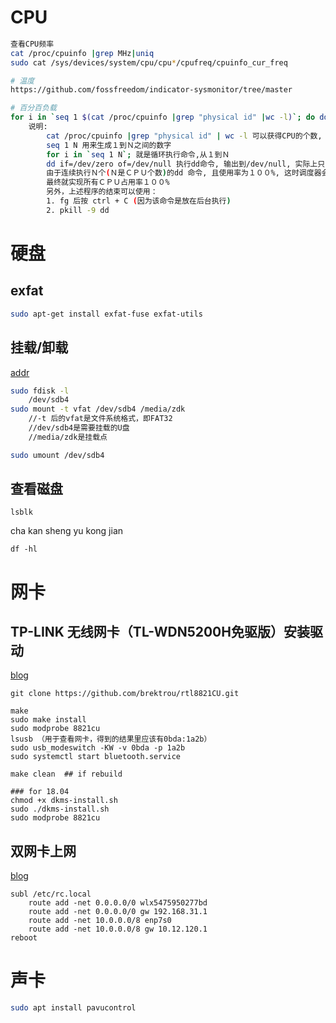 # CPU
```bash
查看CPU频率
cat /proc/cpuinfo |grep MHz|uniq
sudo cat /sys/devices/system/cpu/cpu*/cpufreq/cpuinfo_cur_freq

# 温度
https://github.com/fossfreedom/indicator-sysmonitor/tree/master

# 百分百负载
for i in `seq 1 $(cat /proc/cpuinfo |grep "physical id" |wc -l)`; do dd if=/dev/zero of=/dev/null & done
	说明:
        cat /proc/cpuinfo |grep "physical id" | wc -l 可以获得CPU的个数, 我们将其表示为N.
        seq 1 N 用来生成１到Ｎ之间的数字
        for i in `seq 1 N`; 就是循环执行命令,从１到Ｎ
        dd if=/dev/zero of=/dev/null 执行dd命令, 输出到/dev/null, 实际上只占用CPU, 没有IO操作.
        由于连续执行Ｎ个(Ｎ是ＣＰＵ个数)的dd 命令, 且使用率为１００%, 这时调度器会调度每个dd命令在不同的CPU上处理.
        最终就实现所有ＣＰＵ占用率１００%
        另外，上述程序的结束可以使用：
        1. fg 后按 ctrl + C (因为该命令是放在后台执行)
        2. pkill -9 dd

```


# 硬盘
## exfat

```bash
sudo apt-get install exfat-fuse exfat-utils
```

## 挂载/卸载

[addr](https://blog.csdn.net/u012348774/article/details/79108544)

```bash
sudo fdisk -l
	/dev/sdb4
sudo mount -t vfat /dev/sdb4 /media/zdk
	//-t 后的vfat是文件系统格式，即FAT32
	//dev/sdb4是需要挂载的U盘
	//media/zdk是挂载点

sudo umount /dev/sdb4
```

## 查看磁盘
	lsblk

cha kan sheng yu kong jian

```
df -hl
```


# 网卡
## TP-LINK 无线网卡（TL-WDN5200H免驱版）安装驱动
[blog](https://zhuanlan.zhihu.com/p/214136483)

	git clone https://github.com/brektrou/rtl8821CU.git
	
	make
	sudo make install
	sudo modprobe 8821cu
	lsusb （用于查看网卡，得到的结果里应该有0bda:1a2b）
	sudo usb_modeswitch -KW -v 0bda -p 1a2b
	sudo systemctl start bluetooth.service

	make clean  ## if rebuild

	### for 18.04
	chmod +x dkms-install.sh
	sudo ./dkms-install.sh
	sudo modprobe 8821cu


## 双网卡上网

[blog](https://blog.csdn.net/dajiangqingzhou/article/details/82901666)

	subl /etc/rc.local
		route add -net 0.0.0.0/0 wlx5475950277bd
        route add -net 0.0.0.0/0 gw 192.168.31.1
        route add -net 10.0.0.0/8 enp7s0
        route add -net 10.0.0.0/8 gw 10.12.120.1
	reboot


# 声卡

```bash
sudo apt install pavucontrol
```

